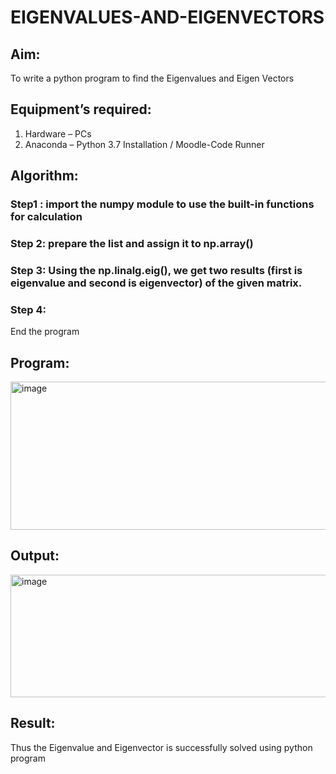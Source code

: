 # EIGENVALUES-AND-EIGENVECTORS
## Aim:
To write a python program to find the Eigenvalues and Eigen Vectors
## Equipment’s required:
1. 	Hardware – PCs
2. 	Anaconda – Python 3.7 Installation / Moodle-Code Runner
## Algorithm:
### Step1 : import the numpy module to use the built-in functions for calculation
### Step 2: prepare the list and assign it to np.array()
### Step 3: Using the np.linalg.eig(),  we get two results (first is eigenvalue and second is eigenvector) of the given matrix.
### Step 4: 

End the program
   
## Program:

<img width="680" height="237" alt="image" src="https://github.com/user-attachments/assets/af0fb66c-bfd5-4815-a7e7-d4efed2d9834" />

## Output:

<img width="854" height="196" alt="image" src="https://github.com/user-attachments/assets/08b40189-4d45-4dfe-ab49-2aaf3c553043" />

## Result:
Thus the Eigenvalue and Eigenvector is successfully solved using python program
